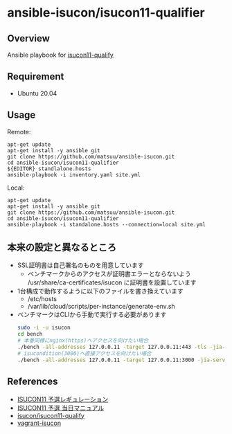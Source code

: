 # ansible-isucon/isucon11-qualifier

## Overview

Ansible playbook for [isucon11-qualify](https://github.com/isucon/isucon11-qualify)

## Requirement

* Ubuntu 20.04

## Usage

Remote:
```
apt-get update
apt-get install -y ansible git
git clone https://github.com/matsuu/ansible-isucon.git
cd ansible-isucon/isucon11-qualifier
${EDITOR} standlalone.hosts
ansible-playbook -i inventory.yaml site.yml
```

Local:
```
apt-get update
apt-get install -y ansible git
git clone https://github.com/matsuu/ansible-isucon.git
cd ansible-isucon/isucon11-qualifier
ansible-playbook -i standalone.hosts --connection=local site.yml
```

## 本来の設定と異なるところ

* SSL証明書は自己署名のものを用意しています
    * ベンチマークからのアクセスが証明書エラーとならないよう /usr/share/ca-certificates/isucon に証明書を設置しています
* 1台構成で動作するように以下のファイルを書き換えています
    * /etc/hosts
    * /var/lib/cloud/scripts/per-instance/generate-env.sh
* ベンチマークはCLIから手動で実行する必要があります
    ```sh
    sudo -i -u isucon
    cd bench
    # 本番同様にnginx(https)へアクセスを向けたい場合
    ./bench -all-addresses 127.0.0.11 -target 127.0.0.11:443 -tls -jia-service-url http://127.0.0.1:4999
    # isucondition(3000)へ直接アクセスを向けたい場合
    ./bench -all-addresses 127.0.0.11 -target 127.0.0.11:3000 -jia-service-url http://127.0.0.1:4999
    ```

## References

* [ISUCON11 予選レギュレーション](https://isucon.net/archives/55854734.html)
* [ISUCON11 予選 当日マニュアル](https://github.com/isucon/isucon11-qualify/blob/main/docs/manual.md)
* [isucon/isucon11-qualify](https://github.com/isucon/isucon11-qualify)
* [vagrant-isucon](https://github.com/matsuu/vagrant-isucon)
